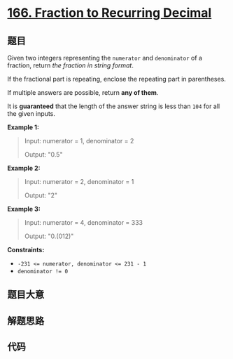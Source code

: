# [166. Fraction to Recurring Decimal](https://leetcode.com/problems/fraction-to-recurring-decimal/)

## 题目

Given two integers representing the `numerator` and `denominator` of a
fraction, return _the fraction in string format_.

If the fractional part is repeating, enclose the repeating part in
parentheses.

If multiple answers are possible, return **any of them**.

It is **guaranteed** that the length of the answer string is less than `104`
for all the given inputs.



**Example 1:**

> Input: numerator = 1, denominator = 2
> 
> Output: "0.5"

**Example 2:**

> Input: numerator = 2, denominator = 1
> 
> Output: "2"

**Example 3:**

> Input: numerator = 4, denominator = 333
> 
> Output: "0.(012)"

**Constraints:**

  * `-231 <= numerator, denominator <= 231 - 1`
  * `denominator != 0`


## 题目大意

## 解题思路

## 代码

```javascript

```


